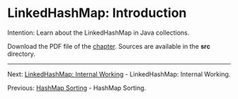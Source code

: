 # LinkedHashMap: Introduction

Intention: Learn about the LinkedHashMap in Java collections.

Download the PDF file of the [chapter](chapter_31.pdf). Sources are available in the <b>src</b> directory. 


<hr>

Next: [LinkedHashMap: Internal Working](chapter_32.md "LinkedHashMap: Internal Working") - LinkedHashMap: Internal Working.

Previous: [HashMap Sorting](chapter_30.md "HashMap Sorting") - HashMap Sorting.